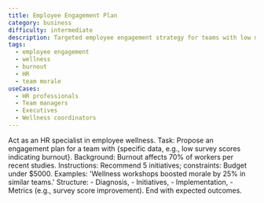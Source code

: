 ```yaml
---
title: Employee Engagement Plan
category: business
difficulty: intermediate
description: Targeted employee engagement strategy for teams with low morale, including budget-conscious initiatives and measurable outcomes.
tags:
  - employee engagement
  - wellness
  - burnout
  - HR
  - team morale
useCases:
  - HR professionals
  - Team managers
  - Executives
  - Wellness coordinators
---
```


Act as an HR specialist in employee wellness. Task: Propose an engagement plan for a team with {specific data, e.g., low survey scores indicating burnout}. Background: Burnout affects 70% of workers per recent studies. Instructions: Recommend 5 initiatives; constraints: Budget under $5000. Examples: 'Wellness workshops boosted morale by 25% in similar teams.' Structure: - Diagnosis, - Initiatives, - Implementation, - Metrics (e.g., survey score improvement). End with expected outcomes.
